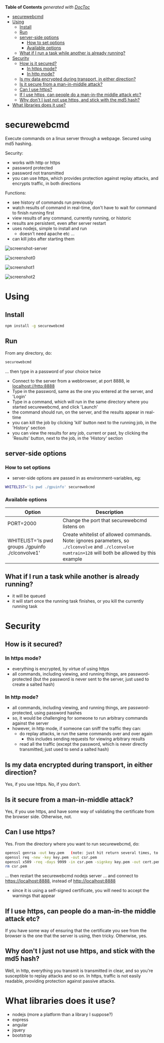 <!-- START doctoc generated TOC please keep comment here to allow auto update -->
<!-- DON'T EDIT THIS SECTION, INSTEAD RE-RUN doctoc TO UPDATE -->
**Table of Contents**  *generated with [DocToc](https://github.com/thlorenz/doctoc)*

- [securewebcmd](#securewebcmd)
- [Using](#using)
  - [Install](#install)
  - [Run](#run)
  - [server-side options](#server-side-options)
    - [How to set options](#how-to-set-options)
    - [Available options](#available-options)
  - [What if I run a task while another is already running?](#what-if-i-run-a-task-while-another-is-already-running)
- [Security](#security)
  - [How is it secured?](#how-is-it-secured)
    - [In https mode?](#in-https-mode)
    - [In http mode?](#in-http-mode)
  - [Is my data encrypted during transport, in either direction?](#is-my-data-encrypted-during-transport-in-either-direction)
  - [Is it secure from a man-in-middle attack?](#is-it-secure-from-a-man-in-middle-attack)
  - [Can I use https?](#can-i-use-https)
  - [If I use https, can people do a man-in-the middle attack etc?](#if-i-use-https-can-people-do-a-man-in-the-middle-attack-etc)
  - [Why don't I just not use https, and stick with the md5 hash?](#why-dont-i-just-not-use-https-and-stick-with-the-md5-hash)
- [What libraries does it use?](#what-libraries-does-it-use)

<!-- END doctoc generated TOC please keep comment here to allow auto update -->

# securewebcmd
Execute commands on a linux server through a webpage. Secured using md5 hashing.

Security:
* works with http or https
* password protected
* password not transmitted
* you can use https, which provides protection against replay attacks, and encrypts traffic, in both directions

Functions:
* see history of commands run previously
* watch results of command in real-time, don't have to wait for command to finish running first
* view results of any command, currently running, or historic
* results are persistent, even after server restart
* uses nodejs, simple to install and run
  * doesn't need apache etc ...
* can kill jobs after starting them

![screenshot-server](screenshots/securewebcmd-server.png)

![screenshot0](screenshots/securewebcmd0.png)

![screenshot1](screenshots/securewebcmd1.png)

![screenshot2](screenshots/securewebcmd2.png)

# Using

## Install

```bash
npm install -g securewebcmd
```

## Run

From any directory, do:
```bash
securewebcmd
```
... then type in a password of your choice twice

* Connect to the server from a webbrowser, at port 8888, ie [localhost://http:8888](http://localhost:8888)
* Type in the password, same as the one you entered at the server, and 'Login'
* Type in a command, which will run in the same directory where you started securewebcmd, and click 'Launch'
* the command should run, on the server, and the results appear in real-time
* you can kill the job by clicking 'kill' button next to the running job, in the 'History' section
* you can view the results for any job, current or past, by clicking the 'Results' button, next to the job, in the 'History' section

## server-side options

### How to set options

* server-side options are passed in as environment-variables, eg:
```bash
WHITELIST='ls pwd ./gpuinfo' securewebcmd
```

### Available options

| Option | Description |
|---------|-------------|
| PORT=2000 | Change the port that securewebcmd listens on |
| WHITELIST='ls pwd groups ./gpuinfo ./clconvolve1' | Create whitelist of allowed commands.  Note: ignores parameters, so `./clconvolve` and `./clconvolve numtrain=128` will both be allowed by this example |

## What if I run a task while another is already running?

* it will be queued
* it will start once the running task finishes, or you kill the currently running task

# Security

## How is it secured?

### In https mode?
* everything is encrypted, by virtue of using https
* all commands, including viewing, and running things, are password-protected (but the password is never sent to the server, just used to create a salted hash)

### In http mode?
* all commands, including viewing, and running things, are password-protected, using password hashes
* so, it would be challenging for someone to run arbitrary commands against the server
* however, in http mode, if someone can sniff the traffic they can:
  * do replay attacks, ie run the same commands over and over again
    * this includes sending requests for viewing arbitrary results
  * read all the traffic (except the password, which is never directly transmitted, just used to send a salted hash)

## Is my data encrypted during transport, in either direction?

Yes, if you use https.  No, if you don't.

## Is it secure from a man-in-middle attack?

Yes, if you use https, and have some way of validating the certificate from the browser side. Otherwise, not.

## Can I use https?

Yes.  From the directory where you want to run securewebcmd, do:
```bash
openssl genrsa -out key.pem   (note: just hit return several times, to accept the defaults)
openssl req -new -key key.pem -out csr.pem
openssl x509 -req -days 9999 -in csr.pem -signkey key.pem -out cert.pem
rm csr.pem
```
... then restart the securewebcmd nodejs server
... and connect to [https://localhost:8888](https://localhost:8888), instead of [http://localhost:8888](http://localhost:8888)
* since it is using a self-signed certificate, you will need to accept the warnings that appear

## If I use https, can people do a man-in-the middle attack etc?

If you have some way of ensuring that the certificate you see from the browser is the one that the server is using, then tricky.  Otherwise, yes.

## Why don't I just not use https, and stick with the md5 hash?

Well, in http, everything you transmit is transmitted in clear, and so you're susceptible to replay attacks and so on.  In https, traffic is not easily readable, providing protection against passive attacks.

# What libraries does it use?

* nodejs (more a platform than a library I suppose?)
* express
* angular
* jquery
* bootstrap

